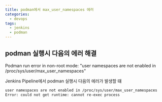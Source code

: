 ```yaml
---
title: podman에서 max_user_namespaces 에러 
categories:
  - devops 
tags:
  - jenkins
  - podman
---
```


## podman 실행시 다음의 에러 해결 

Podman run error in non-root mode: "user namespaces are not enabled in /proc/sys/user/max_user_namespaces"  

Jenkins Pipeline에서 podman 실행시 다음의 에러가 발생할 떄  
```bash
user namespaces are not enabled in /proc/sys/user/max_user_namespaces
Error: could not get runtime: cannot re-exec process
```
